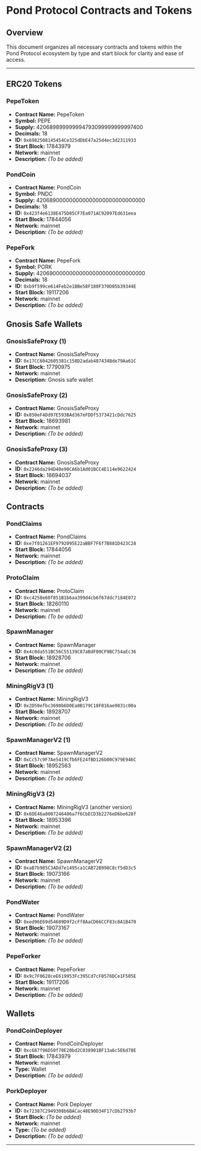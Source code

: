 # Pond Protocol Contracts and Tokens

## Overview
This document organizes all necessary contracts and tokens within the Pond Protocol ecosystem by type and start block for clarity and ease of access.

---

## ERC20 Tokens

### PepeToken
- **Contract Name:** PepeToken
- **Symbol:** PEPE
- **Supply:** 420689899999994793099999999997400
- **Decimals:** 18
- **ID:** `0x6982508145454Ce325dDbE47a25d4ec3d2311933`
- **Start Block:** 17843979
- **Network:** mainnet
- **Description:** *(To be added)*

### PondCoin
- **Contract Name:** PondCoin
- **Symbol:** PNDC
- **Supply:** 420689000000000000000000000000000
- **Decimals:** 18
- **ID:** `0x423f4e6138E475D85CF7Ea071AC92097Ed631eea`
- **Start Block:** 17844056
- **Network:** mainnet
- **Description:** *(To be added)*

### PepeFork
- **Contract Name:** PepeFork
- **Symbol:** PORK
- **Supply:** 420690000000000000000000000000000
- **Decimals:** 18
- **ID:** `0xb9f599ce614Feb2e1BBe58F180F370D05b39344E`
- **Start Block:** 19117206
- **Network:** mainnet
- **Description:** *(To be added)*

## Gnosis Safe Wallets

### GnosisSafeProxy (1)
- **Contract Name:** GnosisSafeProxy
- **ID:** `0x17CC6042605381c158D2adab487434Bde79Aa61C`
- **Start Block:** 17790975
- **Network:** mainnet
- **Description:** Gnosis safe wallet

### GnosisSafeProxy (2)
- **Contract Name:** GnosisSafeProxy
- **ID:** `0x850eF4Dd97E593BAd367eFDDf5373421cDdc7625`
- **Start Block:** 18693981
- **Network:** mainnet
- **Description:** *(To be added)*

### GnosisSafeProxy (3)
- **Contract Name:** GnosisSafeProxy
- **ID:** `0x2246da294D40e90CA6b1Ad01BCC4E114e9622424`
- **Start Block:** 18694037
- **Network:** mainnet
- **Description:** *(To be added)*

## Contracts

### PondClaims
- **Contract Name:** PondClaims
- **ID:** `0xe7f01261EF9792095E22aBBF7F6f7B881D423C28`
- **Start Block:** 17844056
- **Network:** mainnet
- **Description:** *(To be added)*

### ProtoClaim
- **Contract Name:** ProtoClaim
- **ID:** `0xc4258e60f851B1b6aa399d4cb6f67ddc7184E072`
- **Start Block:** 18260110
- **Network:** mainnet
- **Description:** *(To be added)*

### SpawnManager
- **Contract Name:** SpawnManager
- **ID:** `0x4c0da551BC56C55139C87aBdF00CF9BC754aEc36`
- **Start Block:** 18928706
- **Network:** mainnet
- **Description:** *(To be added)*

### MiningRigV3 (1)
- **Contract Name:** MiningRigV3
- **ID:** `0x2D50efbc3690b6D0Ea0B179C18F016ae9031c00a`
- **Start Block:** 18928707
- **Network:** mainnet
- **Description:** *(To be added)*

### SpawnManagerV2 (1)
- **Contract Name:** SpawnManagerV2
- **ID:** `0xCc57c9F7Ae5419Cfb6FE24fBD126b00C979E946C`
- **Start Block:** 18952563
- **Network:** mainnet
- **Description:** *(To be added)*

### MiningRigV3 (2)
- **Contract Name:** MiningRigV3 (another version)
- **ID:** `0x6DE46a8007246406a7f6CbECD3b2276eD6be628f`
- **Start Block:** 18953396
- **Network:** mainnet
- **Description:** *(To be added)*

### SpawnManagerV2 (2)
- **Contract Name:** SpawnManagerV2
- **ID:** `0xaB7b985C3ADd7e1495ca1CAB72B998C8cf5dD3c5`
- **Start Block:** 19073166
- **Network:** mainnet
- **Description:** *(To be added)*

### PondWater
- **Contract Name:** PondWater
- **ID:** `0xed96E69d54609D9f2cFf8AaCD66CCF83c8A1B470`
- **Start Block:** 19073167
- **Network:** mainnet
- **Description:** *(To be added)*

### PepeForker
- **Contract Name:** PepeForker
- **ID:** `0x9c7F0628ceE619953Fc395Cd7cF0576DCe1F505E`
- **Start Block:** 19117206
- **Network:** mainnet
- **Description:** *(To be added)*

## Wallets

### PondCoinDeployer
- **Contract Name:** PondCoinDeployer
- **ID:** `0xc687f96D50f70E20bd2C038901BF13a6c5E6d78E`
- **Start Block:** 17843979
- **Network:** mainnet
- **Type:** Wallet
- **Description:** *(To be added)*

### PorkDeployer
- **Contract Name:** Pork Deployer
- **ID:** `0x72387C2949308b6BACac48E90D34F17cDb2793b7`
- **Start Block:** *(To be added)*
- **Network:** mainnet
- **Type:** *(To be added)*
- **Description:** *(To be added)*

---
